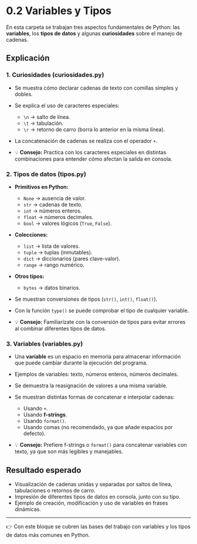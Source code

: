 # 0.2 Variables y Tipos

En esta carpeta se trabajan tres aspectos fundamentales de Python: las **variables**, los **tipos de datos** y algunas **curiosidades** sobre el manejo de cadenas.

## Explicación

### 1. Curiosidades (curiosidades.py)

* Se muestra cómo declarar cadenas de texto con comillas simples y dobles.
* Se explica el uso de caracteres especiales:

  * `\n` → salto de línea.
  * `\t` → tabulación.
  * `\r` → retorno de carro (borra lo anterior en la misma línea).
* La concatenación de cadenas se realiza con el operador `+`.
* 💡 **Consejo:** Practica con los caracteres especiales en distintas combinaciones para entender cómo afectan la salida en consola.

### 2. Tipos de datos (tipos.py)

* **Primitivos en Python:**

  * `None` → ausencia de valor.
  * `str` → cadenas de texto.
  * `int` → números enteros.
  * `float` → números decimales.
  * `bool` → valores lógicos (`True`, `False`).
* **Colecciones:**

  * `list` → lista de valores.
  * `tuple` → tuplas (inmutables).
  * `dict` → diccionarios (pares clave-valor).
  * `range` → rango numérico.
* **Otros tipos:**

  * `bytes` → datos binarios.
* Se muestran conversiones de tipos (`str()`, `int()`, `float()`).
* Con la función `type()` se puede comprobar el tipo de cualquier variable.
* 💡 **Consejo:** Familiarízate con la conversión de tipos para evitar errores al combinar diferentes tipos de datos.

### 3. Variables (variables.py)

* Una **variable** es un espacio en memoria para almacenar información que puede cambiar durante la ejecución del programa.
* Ejemplos de variables: texto, números enteros, números decimales.
* Se demuestra la reasignación de valores a una misma variable.
* Se muestran distintas formas de concatenar e interpolar cadenas:

  * Usando `+`.
  * Usando **f-strings**.
  * Usando `format()`.
  * Usando comas (no recomendado, ya que añade espacios por defecto).
* 💡 **Consejo:** Prefiere f-strings o `format()` para concatenar variables con texto, ya que son más legibles y manejables.

## Resultado esperado

* Visualización de cadenas unidas y separadas por saltos de línea, tabulaciones o retornos de carro.
* Impresión de diferentes tipos de datos en consola, junto con su tipo.
* Ejemplo de creación, modificación y uso de variables en frases dinámicas.

---

👉 Con este bloque se cubren las bases del trabajo con variables y los tipos de datos más comunes en Python.